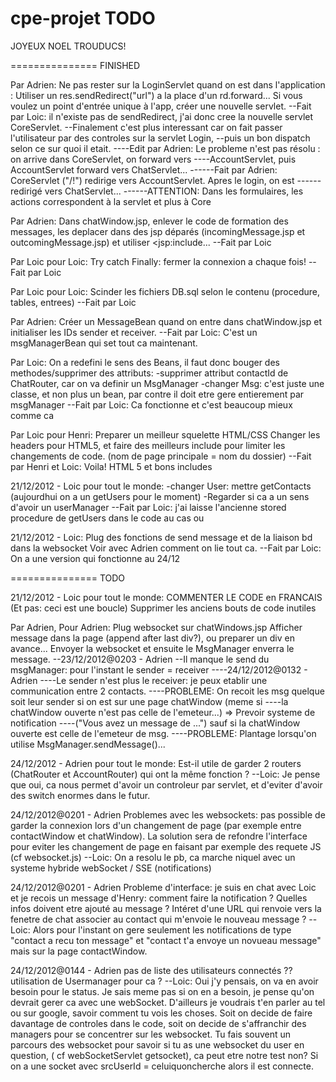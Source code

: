 cpe-projet TODO
===============



JOYEUX NOEL
TROUDUCS!



===============
FINISHED

Par Adrien:
Ne pas rester sur la LoginServlet quand on est dans l'application :
  Utiliser un res.sendRedirect("url") a la place d'un rd.forward...
  Si vous voulez un point d'entrée unique à l'app, créer une nouvelle servlet.
--Fait par Loic: il n'existe pas de sendRedirect, j'ai donc cree la nouvelle servlet CoreServlet.
--Finalement c'est plus interessant car on fait passer l'utilisateur par des controles sur la servlet Login,
--puis un bon dispatch selon ce sur quoi il etait.
----Edit par Adrien: Le probleme n'est pas résolu : on arrive dans CoreServlet, on forward vers
----AccountServlet, puis AccountServlet forward vers ChatServlet...
------Fait par Adrien: CoreServlet ("/!") redirige vers AccountServlet. Apres le login, on est 
------redirigé vers ChatServlet...
------ATTENTION: Dans les formulaires, les actions correspondent à la servlet et plus à Core

Par Adrien:
Dans chatWindow.jsp, enlever le code de formation des messages, les deplacer dans des jsp déparés
(incomingMessage.jsp et outcomingMessage.jsp) et utiliser <jsp:include...
--Fait par Loic

Par Loic pour Loic:
Try catch Finally: fermer la connexion a chaque fois!
--Fait par Loic

Par Loic pour Loic:
Scinder les fichiers DB.sql selon le contenu (procedure, tables, entrees)
--Fait par Loic

Par Adrien:
Créer un MessageBean quand on entre dans chatWindow.jsp et initialiser les IDs sender et receiver.
--Fait par Loic: C'est un msgManagerBean qui set tout ca maintenant.

Par Loic:
On a redefini le sens des Beans, il faut donc bouger des methodes/supprimer des attributs:
-supprimer attribut contactId de ChatRouter, car on va definir un MsgManager
-changer Msg: c'est juste une classe, et non plus un bean, par contre il doit etre gere entierement par
msgManager
--Fait par Loic: Ca fonctionne et c'est beaucoup mieux comme ca

Par Loic pour Henri:
Preparer un meilleur squelette HTML/CSS
Changer les headers pour HTML5, et faire des meilleurs include pour limiter les changements de code.
(nom de page principale = nom du dossier)
--Fait par Henri et Loic: Voila! HTML 5 et bons includes

21/12/2012 - Loic pour tout le monde:
-changer User: mettre getContacts (aujourdhui on a un getUsers pour le moment)
-Regarder si ca a un sens d'avoir un userManager
--Fait par Loic: j'ai laisse l'ancienne stored procedure de getUsers dans le code au cas ou

21/12/2012 - Loic:
Plug des fonctions de send message et de la liaison bd dans la websocket
Voir avec Adrien comment on lie tout ca.
--Fait par Loic: On a une version qui fonctionne au 24/12

===============
TODO


21/12/2012 - Loic pour tout le monde:
COMMENTER LE CODE en FRANCAIS (Et pas: ceci est une boucle)
Supprimer les anciens bouts de code inutiles




Par Adrien, Pour Adrien:
Plug websocket sur chatWindows.jsp
Afficher message dans la page (append after last div?), ou preparer un div en avance...
Envoyer la websocket et ensuite le MsgManager enverra le message.
--23/12/2012@0203 - Adrien
--Il manque le send du msgManager: pour l'instant le sender = receiver
----24/12/2012@0132 - Adrien
----Le sender n'est plus le receiver: je peux etablir une communication entre 2 contacts.
----PROBLEME: On recoit les msg quelque soit leur sender si on est sur une page chatWindow (meme si
----la chatWindow ouverte n'est pas celle de l'emeteur...) => Prevoir systeme de notification
----("Vous avez un message de ...") sauf si la chatWindow ouverte est celle de l'emeteur de msg.
----PROBLEME: Plantage lorsqu'on utilise MsgManager.sendMessage()...



24/12/2012 - Adrien pour tout le monde:
Est-il utile de garder 2 routers (ChatRouter et AccountRouter) qui ont la même fonction ?
--Loic: Je pense que oui, ca nous permet d'avoir un controleur par servlet, et d'eviter d'avoir des switch 
enormes dans le futur.


24/12/2012@0201 - Adrien
Problemes avec les websockets: pas possible de garder la connexion lors d'un changement de page
(par exemple entre contactWindow et chatWindow). La solution sera de refondre l'interface pour
eviter les changement de page en faisant par exemple des requete JS (cf websocket.js)
--Loic: On a resolu le pb, ca marche niquel avec un systeme hybride webSocket / SSE (notifications)

24/12/2012@0201 - Adrien
Probleme d'interface: je suis en chat avec Loic et je recois un message d'Henry: comment faire la
notification ? Quelles infos doivent etre ajouté au message ? Intéret d'une URL qui renvoie vers la
fenetre de chat associer au contact qui m'envoie le nouveau message ?
--Loic: Alors pour l'instant on gere seulement les notifications de type "contact a recu ton message" 
et "contact t'a envoye un novueau message" mais sur la page contactWindow.

24/12/2012@0144 - Adrien
pas de liste des utilisateurs connectés ?? utilisation de Usermanager pour ca ?
--Loic: Oui j'y pensais, on va en avoir besoin pour le status. Je sais meme pas si on en a besoin, 
je pense qu'on devrait gerer ca avec une webSocket. D'ailleurs je voudrais t'en parler au tel ou sur google, 
savoir comment tu vois les choses.
Soit on decide de faire davantage de controles dans le code, soit on decide de s'affranchir des managers pour se concentrer
sur les websocket. Tu fais souvent un parcours des websocket pour savoir si tu as une websocket du user en question, (
cf webSocketServlet getsocket), ca peut etre notre test non? Si on a une socket avec srcUserId = celuiquoncherche alors il est connecte.


